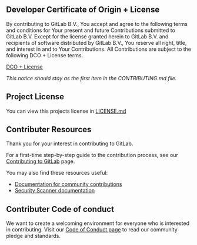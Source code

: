 ## Developer Certificate of Origin + License

By contributing to GitLab B.V., You accept and agree to the following terms and
conditions for Your present and future Contributions submitted to GitLab B.V.
Except for the license granted herein to GitLab B.V. and recipients of software
distributed by GitLab B.V., You reserve all right, title, and interest in and to
Your Contributions. All Contributions are subject to the following DCO + License
terms.

[DCO + License](https://gitlab.com/gitlab-org/dco/blob/master/README.md)

_This notice should stay as the first item in the CONTRIBUTING.md file._


## Project License

You can view this projects license in [LICENSE.md](LICENSE)


## Contributer Resources

Thank you for your interest in contributing to GitLab. 

For a first-time step-by-step guide to the contribution process, see our
[Contributing to GitLab](https://about.gitlab.com/community/contribute/) page.

You may also find these resources useful: 
- [Documentation for community contributions](https://docs.gitlab.com/ee/development/contributing/#contribute-to-gitlab) 
- [Security Scanner documentation](https://docs.gitlab.com/ee/development/integrations/secure.html) 


## Contributer Code of conduct

We want to create a welcoming environment for everyone who is interested in contributing.
Visit our [Code of Conduct page](https://about.gitlab.com/community/contribute/code-of-conduct/) 
to read our community pledge and standards.